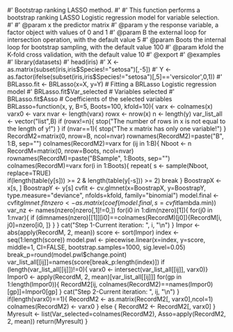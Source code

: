 #' Bootstrap ranking LASSO method.
#'
#' This function performs a bootstrap ranking LASSO Logistic regression model for variable selection.
#'
#' @param x the predictor matrix
#' @param y the response variable, a factor object with values of 0 and 1 
#' @param B the external loop for intersection operation, with the default value 5
#' @param Boots the internal loop for bootstrap sampling, with the default value 100
#' @param kfold the K-fold cross validation, with the default value 10
#' @export
#' @examples
#' library(datasets)
#' head(iris)
#' X <- as.matrix(subset(iris,iris$Species!="setosa")[,-5])
#' Y <- as.factor(ifelse(subset(iris,iris$Species!="setosa")[,5]=='versicolor',0,1))
#' BRLasso.fit <- BRLasso(x=X, y=Y)  # Fitting a BRLasso Logistic regression model
#' BRLasso.fit$Var_selected  # Variables selected
#' BRLasso.fit$Asso  # Coefficients of the selected variables
BRLasso=function(x, y, B=5, Boots=100, kfold=10){
    varx <- colnames(x)
    varx0 <- varx
    nvar <- length(varx)
    rowx <- nrow(x)
    n <- length(y)
    var_list_all <- vector("list",B)
    if (rowx!=n){
      stop("The number of rows in x is not equal to the length of y!")
        }
    if (nvar==1){
      stop("The x matrix has only one variable!")
        }
    RecordM2=matrix(0, nrow=B, ncol=nvar)
    rownames(RecordM2)=paste("B", 1:B, sep="")
    colnames(RecordM2)=varx
for (ij in 1:B){
    Nboot <- n
    RecordM=matrix(0, nrow=Boots, ncol=nvar)
    rownames(RecordM)=paste("BSample", 1:Boots, sep="")
    colnames(RecordM)=varx 
    for(i in 1:Boots){
      repeat{ 
        s <- sample(Nboot, replace=TRUE)  
        if(length(table(y[s])) >= 2 & length(table(y[-s])) >= 2)
        break
             }
      BoostrapX <- x[s, ]
      BoostrapY <- y[s]
      cvfit <- cv.glmnet(x=BoostrapX, y=BoostrapY, type.measure="deviance", nfolds=kfold, family="binomial")
      model.final <- cvfit$glmnet.fit
      nzero <- as.matrix(coef(model.final, s=cvfit$lambda.min))
      var_nz <- names(nzero[nzero[,1]!=0,])
      for(i0 in 1:dim(nzero)[1]){
        for(j0 in 1:nvar){
           if (dimnames(nzero)[[1]][i0]==colnames(RecordM)[j0]){RecordM[i, j0]=nzero[i0, ]}
                          }
                                 }
      cat("Step 1-Current iteration: ", i, "\n")
                      }
    Impor <- abs(apply(RecordM, 2, mean))
    score <- sort(Impor)
    index <- seq(1:length(score))
    model.pwl <- piecewise.linear(x=index, y=score, middle=1, CI=FALSE, bootstrap.samples=1000, sig.level=0.05)
    break_p=round(model.pwl$change.point)
    var_list_all[[ij]]=names(score[break_p:length(index)])
    if (length(var_list_all[[ij]])!=0){
      varx0 <- intersect(var_list_all[[ij]], varx0)}
    Impor0 <- apply(RecordM, 2, mean)[var_list_all[[ij]]]
    for(gp in 1:length(Impor0)){
      RecordM2[ij, colnames(RecordM2)==names(Impor0)[gp]]=Impor0[gp]
                                }
    cat("Step 2-Current iteration: ", ij, "\n")
} 
    if(length(varx0)==1){
      RecordM2 <- as.matrix(RecordM2[, varx0],ncol=1)
      colnames(RecordM2) <- varx0
                         } else {
      RecordM2 <- RecordM2[, varx0]
                                }
    Myresult <- list(Var_selected=colnames(RecordM2), Asso=apply(RecordM2, 2, mean))
    return(Myresult)
}
